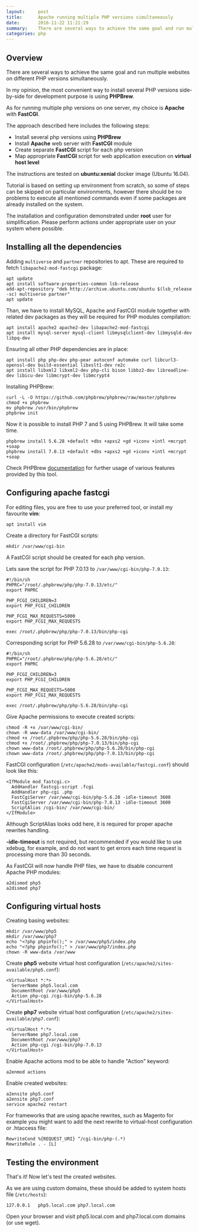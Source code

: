 ```yaml
---
layout:     post
title:      Apache running multiple PHP versions simultaneously
date:       2016-11-22 11:21:29
summary:    There are several ways to achieve the same goal and run multiple websites on different PHP versions simultaneously. In my opinion, the most convenient way to install several PHP versions side-by-side for development purpose is using PHPBrew. As for running multiple php versions on one server, my choice is Apache with FastCGI.
categories: php
---
```


## Overview

There are several ways to achieve the same goal and run multiple websites on different PHP versions simultaneously.

In my opinion, the most convenient way to install several PHP versions side-by-side for development purpose is using **PHPBrew**.

As for running multiple php versions on one server, my choice is **Apache** with **FastCGI**.

The approach described here includes the following steps:

 - Install several php versions using **PHPBrew**
 - Install **Apache** web server with **FastCGI** module
 - Create separate **FastCGI** script for each php version
 - Map appropriate **FastCGI** script for web application execution on **virtual host level**
 
The instructions are tested on **ubuntu:xenial** docker image (Ubuntu 16.04).

Tutorial is based on setting up environment from scratch, so some of steps can be skipped on particular environments, however there should be no problems to execute all mentioned commands even if some packages are already installed on the system.

<div class="markdown-warning-note"><i class="fa fa-warning"></i>The installation and configuration demonstrated under <b>root</b> user for simplification. Please perform actions under appropriate user on your system where possible.</div>

## Installing all the dependencies

Adding ```multiverse``` and ```partner``` repositories to apt. These are required to fetch ```libapache2-mod-fastcgi``` package:

```
apt update
apt install software-properties-common lsb-release
add-apt-repository "deb http://archive.ubuntu.com/ubuntu $(lsb_release -sc) multiverse partner"
apt update
```

Than, we have to install MySQL, Apache and FastCGI module together with related dev packages as they will be required for PHP modules compilation:

```
apt install apache2 apache2-dev libapache2-mod-fastcgi
apt install mysql-server mysql-client libmysqlclient-dev libmysqld-dev libpq-dev
```

Ensuring all other PHP dependencies are in place:

```
apt install php php-dev php-pear autoconf automake curl libcurl3-openssl-dev build-essential libxslt1-dev re2c 
apt install libxml2 libxml2-dev php-cli bison libbz2-dev libreadline-dev libicu-dev libmcrypt-dev libmcrypt4
```

Installing PHPBrew:

```
curl -L -O https://github.com/phpbrew/phpbrew/raw/master/phpbrew
chmod +x phpbrew
mv phpbrew /usr/bin/phpbrew
phpbrew init
```

Now it is possible to install PHP 7 and 5 using PHPBrew. It will take some time.

```
phpbrew install 5.6.28 +default +dbs +apxs2 +gd +iconv +intl +mcrypt +soap
phpbrew install 7.0.13 +default +dbs +apxs2 +gd +iconv +intl +mcrypt +soap
```

Check PHPBrew [documentation](https://github.com/phpbrew/phpbrew) for further usage of various features provided by this tool.

## Configuring apache fastcgi

For editing files, you are free to use your preferred tool, or install my favourite **vim**:

```
apt install vim
```

Create a directory for FastCGI scripts:

```
mkdir /var/www/cgi-bin
```

A FastCGI script should be created for each php version.

Lets save the script for PHP 7.0.13 to ```/var/www/cgi-bin/php-7.0.13```:

```
#!/bin/sh
PHPRC="/root/.phpbrew/php/php-7.0.13/etc/"
export PHPRC

PHP_FCGI_CHILDREN=3
export PHP_FCGI_CHILDREN

PHP_FCGI_MAX_REQUESTS=5000
export PHP_FCGI_MAX_REQUESTS

exec /root/.phpbrew/php/php-7.0.13/bin/php-cgi
```

Corresponding script for PHP 5.6.28 to ```/var/www/cgi-bin/php-5.6.28```:

```
#!/bin/sh
PHPRC="/root/.phpbrew/php/php-5.6.28/etc/"
export PHPRC

PHP_FCGI_CHILDREN=3
export PHP_FCGI_CHILDREN

PHP_FCGI_MAX_REQUESTS=5000
export PHP_FCGI_MAX_REQUESTS

exec /root/.phpbrew/php/php-5.6.28/bin/php-cgi
```

Give Apache permissions to execute created scripts:

```
chmod -R +x /var/www/cgi-bin/
chown -R www-data /var/www/cgi-bin/
chmod +x /root/.phpbrew/php/php-5.6.28/bin/php-cgi
chmod +x /root/.phpbrew/php/php-7.0.13/bin/php-cgi
chown www-data /root/.phpbrew/php/php-5.6.28/bin/php-cgi
chown www-data /root/.phpbrew/php/php-7.0.13/bin/php-cgi
```

FastCGI configuration (```/etc/apache2/mods-available/fastcgi.conf```) should look like this:

```
<IfModule mod_fastcgi.c>
  AddHandler fastcgi-script .fcgi
  AddHandler php-cgi .php
  FastCgiServer /var/www/cgi-bin/php-5.6.28 -idle-timeout 3600
  FastCgiServer /var/www/cgi-bin/php-7.0.13 -idle-timeout 3600
  ScriptAlias /cgi-bin/ /var/www/cgi-bin/
</IfModule>
```

Although ScriptAlias looks odd here, it is required for proper apache rewrites handling.

**-idle-timeout** is not required, but recommended if you would like to use xdebug, for example, and do not want to get errors each time request is processing more than 30 seconds.


As FastCGI will now handle PHP files, we have to disable concurrent Apache PHP modules:

```
a2dismod php5
a2dismod php7
```

## Configuring virtual hosts

Creating basing websites:

```
mkdir /var/www/php5
mkdir /var/www/php7
echo "<?php phpinfo();" > /var/www/php5/index.php
echo "<?php phpinfo();" > /var/www/php7/index.php
chown -R www-data /var/www
```

Create **php5** website virtual host configuration (```/etc/apache2/sites-available/php5.conf```):

```
<VirtualHost *:*>
  ServerName php5.local.com
  DocumentRoot /var/www/php5
  Action php-cgi /cgi-bin/php-5.6.28
</VirtualHost>
```

Create **php7** website virtual host configuration (```/etc/apache2/sites-available/php7.conf```):

```
<VirtualHost *:*>
  ServerName php7.local.com
  DocumentRoot /var/www/php7
  Action php-cgi /cgi-bin/php-7.0.13
</VirtualHost>
```
Enable Apache actions mod to be able to handle "Action" keyword:

```
a2enmod actions
```

Enable created websites:

```
a2ensite php5.conf
a2ensite php7.conf
service apache2 restart
```

For frameworks that are using apache rewrites, such as Magento for example you might want to add the next rewrite to virtual-host configuration or .htaccess file:

```
RewriteCond %{REQUEST_URI} ^/cgi-bin/php-(.*)
RewriteRule . - [L]
```

## Testing the environment

That's it! Now let's test the created websites.

As we are using custom domains, these should be added to system hosts file (```/etc/hosts```):

```
127.0.0.1   php5.local.com php7.local.com
```

Open your browser and visit php5.local.com and php7.local.com domains (or use wget).